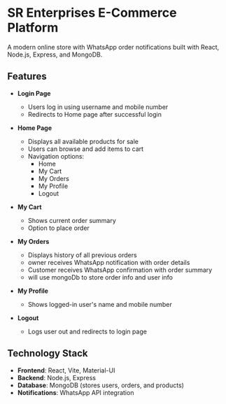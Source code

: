 # SR Enterprises E-Commerce Platform

A modern online store with WhatsApp order notifications built with React, Node.js, Express, and MongoDB.

## Features


- **Login Page**
  - Users log in using username and mobile number
  - Redirects to Home page after successful login

- **Home Page**
  - Displays all available products for sale
  - Users can browse and add items to cart
  - Navigation options:
    - Home
    - My Cart
    - My Orders 
    - My Profile
    - Logout

- **My Cart**
  - Shows current order summary
  - Option to place order

- **My Orders**
  - Displays history of all previous orders
  - owner receives WhatsApp notification with order details
  - Customer receives WhatsApp confirmation with order summary
  - will use mongoDb to store order info and user info

- **My Profile**
  - Shows logged-in user's name and mobile number

- **Logout**
  - Logs user out and redirects to login page


## Technology Stack
- **Frontend**: React, Vite, Material-UI
- **Backend**: Node.js, Express
- **Database**: MongoDB (stores users, orders, and products)
- **Notifications**: WhatsApp API integration
